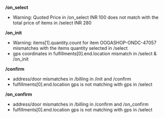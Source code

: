 **/on_select**
- Warning: Quoted Price in /on_select INR 100 does not match with the total price of items in /select INR 280

**/on_init**
- Warning: items[1].quantity.count for item OOGASHOP-ONDC-47057 mismatches with the items quantity selected in /select
- gps coordinates in fulfillments[0].end.location mismatch in /select & /on_init

**/confirm**
- address/door mismatches in /billing in /init and /confirm
- fulfillments[0].end.location gps is not matching with gps in /select

**/on_confirm**
- address/door mismatches in /billing in /confirm and /on_confirm
- fulfillments[0].end.location gps is not matching with gps in /select

